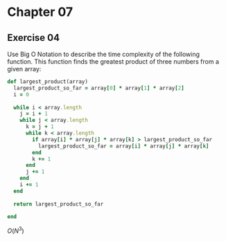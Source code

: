 # Chapter 07

## Exercise 04

Use Big O Notation to describe the time complexity of the following function. This function finds the greatest product of three numbers from a given array:

```ruby
def largest_product(array)
  largest_product_so_far = array[0] * array[1] * array[2]
  i = 0
  
  while i < array.length
    j = i + 1
    while j < array.length
      k = j + 1
      while k < array.length
        if array[i] * array[j] * array[k] > largest_product_so_far
          largest_product_so_far = array[i] * array[j] * array[k]
        end
        k += 1
      end
      j += 1
    end
    i += 1
  end
  
  return largest_product_so_far

end
```

$O(N^3)$

